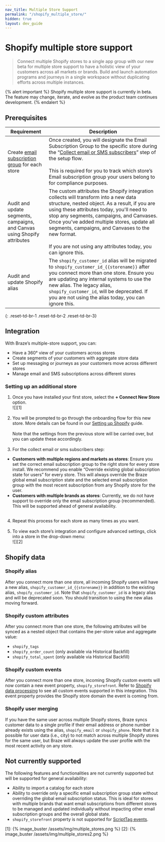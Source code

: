 ```yaml
---
nav_title: Multiple Store Support
permalink: "/shopify_multiple_store/"
hidden: true
layout: dev_guide
---
```


# Shopify multiple store support

> Connect multiple Shopify stores to a single app group with our new beta for multiple store support to have a holistic view of your customers across all markets or brands. Build and launch automation programs and journeys in a single workspace without duplicating efforts across multiple instances. 

{% alert important %}
Shopify multiple store support is currently in beta. The feature may change, iterate, and evolve as the product team continues development.
{% endalert %}

## Prerequisites

| Requirement | Description |
| ----------- | ----------- |
| Create [email subscription group]({{site.baseurl}}/user_guide/message_building_by_channel/email/managing_user_subscriptions#create-a-group) for each store | Once created, you will designate the Email Subscription Group to the specific store during the “[Collect email or SMS subscribers]({{site.baseurl}}/partners/message_orchestration/channel_extensions/ecommerce/shopify/setting_up_shopify/#step-5-collect-email-or-sms-subscribers)” step of the setup flow.<br><br>This is required for you to track which store’s Email subscription group your users belong to for compliance purposes. |
| Audit and update segments, campaigns, and Canvas using Shopify attributes | The custom attributes the Shopify integration collects will transform into a new data structure, nested object. As a result, if you are using these attributes today, you'll need to stop any segments, campaigns, and Canvases. Once you’ve added multiple stores, update all segments, campaigns, and Canvases to the new format.<br><br>If you are not using any attributes today, you can ignore this. |
| Audit and update Shopify alias | The `shopify_customer_id` alias will be migrated to `shopify_customer_id_{{storename}}` after you connect more than one store. Ensure you are updating any internal systems to use the new alias. The legacy alias, `shopify_customer_id`, will be deprecated. If you are not using the alias today, you can ignore this. |
{: .reset-td-br-1 .reset-td-br-2 .reset-td-br-3}

## Integration
With Braze’s multiple-store support, you can:
- Have a 360° view of your customers across stores
- Create segments of your customers with aggregate store data 
- Set up messaging or journeys as your customers move across different stores
- Manage email and SMS subscriptions across different stores

### Setting up an additional store
1. Once you have installed your first store, select the **+ Connect New Store** option.<br>![][1]<br><br>
2. You will be prompted to go through the onboarding flow for this new store. More details can be found in our [Setting up Shopify]({{site.baseurl}}/partners/message_orchestration/channel_extensions/ecommerce/shopify/setting_up_shopify/#step-2-brazes-setup-wizard) guide.<br><br>Note that the settings from the previous store will be carried over, but you can update these accordingly.<br><br>
3. For the collect email or sms subscribers step:
- **Customers with multiple regions and markets as stores**: Ensure you set the correct email subscription group to the right store for every store install. We recommend you enable “Override existing global subscription state for users” for every store. This will always override the Braze global email subscription state and the selected email subscription group with the most recent subscription from any Shopify store for the user. 
- **Customers with multiple brands as stores**: Currently, we do not have support to override only the email subscription group (recommended). This will be supported ahead of general availability.<br><br> 
4. Repeat this process for each store as many times as you want.<br><br>
5. To view each store’s integration and configure advanced settings, click into a store in the drop-down menu:<br>![][2]

## Shopify data

### Shopify alias
After you connect more than one store, all incoming Shopify users will have a new alias, `shopify_customer_id_{{storename}}` in addition to the existing alias, `shopify_customer_id`. Note that `shopify_customer_id` is a legacy alias and will be deprecated soon. You should transition to using the new alias moving forward.

### Shopify custom attributes
After you connect more than one store, the following attributes will be synced as a nested object that contains the per-store value and aggregate value:
- `shopify_tags`
- `shopify_order_count` (only available via Historical Backfill)
- `shopify_total_spent` (only available via Historical Backfill)

### Shopify custom events
After you connect more than one store, incoming Shopify custom events will now contain a new event property, `shopify_storefront`. Refer to [Shopify data processing]({{site.baseurl}}/partners/message_orchestration/channel_extensions/ecommerce/shopify/shopify_data_processing#supported-shopify-events) to see all custom events supported in this integration. This event property provides the Shopify store domain the event is coming from.

### Shopify user merging
If you have the same user across multiple Shopify stores, Braze syncs customer data to a single profile if their email address or phone number already exists using the alias, `shopify_email` or `shopify_phone`. Note that it is possible for user data (i.e., city) to not match across multiple Shopify stores for the same user, but Braze will always update the user profile with the most recent activity on any store. 

## Not currently supported
The following features and functionalities are not currently supported but will be supported for general availability:
- Ability to import a catalog for each store
- Ability to override only a specific email subscription group state without overriding the global email subscription status. This is ideal for stores with multiple brands that want email subscriptions from different stores to be managed and updated individually without impacting other email subscription groups and the overall global state.
- `shopify_storefront` property is not supported for [ScriptTag events]({{site.baseurl}}/partners/message_orchestration/channel_extensions/ecommerce/shopify/shopify_data_processing#supported-shopify-events).

[1]: {% image_buster /assets/img/multiple_stores.png %}
[2]: {% image_buster /assets/img/multiple_stores2.png %}
